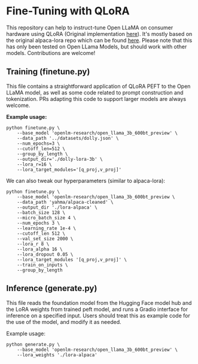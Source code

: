 # Fine-Tuning with QLoRA

This repository can help to instruct-tune Open LLaMA on consumer hardware using QLoRA (Original implementation [here](https://github.com/artidoro/qlora)). It's mostly based on the original alpaca-lora repo which can be found [here](https://github.com/tloen/alpaca-lora). Please note that this has only been tested on Open LLama Models, but should work with other models. Contributions are welcome!

## Training (finetune.py)

This file contains a straightforward application of QLoRA PEFT to the Open LLaMA model, as well as some code related to prompt construction and tokenization. PRs adapting this code to support larger models are always welcome.

**Example usage:**


    python finetune.py \
        --base_model 'openlm-research/open_llama_3b_600bt_preview' \
        --data_path '../datasets/dolly.json' \
        --num_epochs=3 \
        --cutoff_len=512 \
        --group_by_length \
        --output_dir='./dolly-lora-3b' \
        --lora_r=16 \
        --lora_target_modules='[q_proj,v_proj]'

We can also tweak our hyperparameters (similar to alpaca-lora):

    python finetune.py \
        --base_model 'openlm-research/open_llama_3b_600bt_preview \
        --data_path 'yahma/alpaca-cleaned' \
        --output_dir './lora-alpaca' \
        --batch_size 128 \
        --micro_batch_size 4 \
        --num_epochs 3 \
        --learning_rate 1e-4 \
        --cutoff_len 512 \
        --val_set_size 2000 \
        --lora_r 8 \
        --lora_alpha 16 \
        --lora_dropout 0.05 \
        --lora_target_modules '[q_proj,v_proj]' \
        --train_on_inputs \
        --group_by_length

## Inference (generate.py)
This file reads the foundation model from the Hugging Face model hub and the LoRA weights from trained peft model, and runs a Gradio interface for inference on a specified input. Users should treat this as example code for the use of the model, and modify it as needed.

Example usage:    

    python generate.py \
        --base_model 'openlm-research/open_llama_3b_600bt_preview' \
        --lora_weights './lora-alpaca'
    
